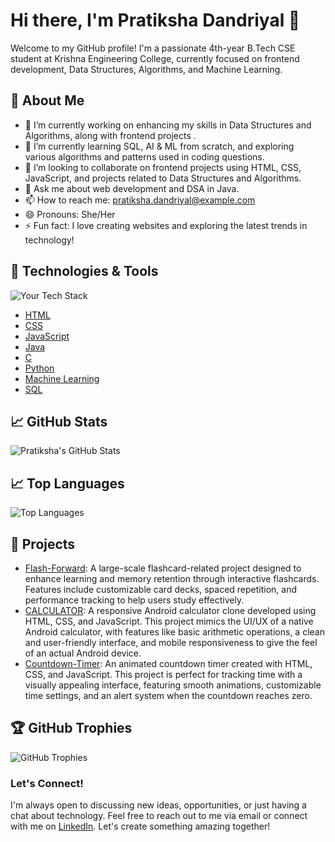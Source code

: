 # Hi there, I'm Pratiksha Dandriyal 👋

Welcome to my GitHub profile! I'm a passionate 4th-year B.Tech CSE student at Krishna Engineering College, currently focused on frontend development, Data Structures, Algorithms, and Machine Learning.

## 🚀 About Me

- 🔭 I’m currently working on enhancing my skills in Data Structures and Algorithms, along with frontend projects .
- 🌱 I’m currently learning SQL, AI & ML from scratch, and exploring various algorithms and patterns used in coding questions.
- 👯 I’m looking to collaborate on frontend projects using HTML, CSS, JavaScript, and projects related to Data Structures and Algorithms.
- 💬 Ask me about web development and DSA in Java.
- 📫 How to reach me: pratiksha.dandriyal@example.com
- 😄 Pronouns: She/Her
- ⚡ Fun fact: I love creating websites and exploring the latest trends in technology!

## 🔧 Technologies & Tools

![Your Tech Stack](https://img.shields.io/badge/Tech-Stack-blue)

- [HTML](https://developer.mozilla.org/en-US/docs/Web/HTML)
- [CSS](https://developer.mozilla.org/en-US/docs/Web/CSS)
- [JavaScript](https://developer.mozilla.org/en-US/docs/Web/JavaScript)
- [Java](https://www.java.com/en/)
- [C](https://en.wikipedia.org/wiki/C_(programming_language))
- [Python](https://www.python.org/)
- [Machine Learning](https://en.wikipedia.org/wiki/Machine_learning)
- [SQL](https://www.mysql.com/)

## 📈 GitHub Stats

![Pratiksha's GitHub Stats](https://github-readme-stats.vercel.app/api?username=pratikshadandriyal&show_icons=true&count_private=true&hide=prs&theme=radical)

## 📈 Top Languages

![Top Languages](https://github-readme-stats.vercel.app/api/top-langs/?username=pratikshadandriyal&layout=compact&theme=radical)

## 🎨 Projects

- [Flash-Forward](https://github.com/pratikshadandriyal/Flash-Forward): A large-scale flashcard-related project designed to enhance learning and memory retention through interactive flashcards. Features include customizable card decks, spaced repetition, and performance tracking to help users study effectively.
- [CALCULATOR](https://github.com/pratikshadandriyal/CALCULATOR): A responsive Android calculator clone developed using HTML, CSS, and JavaScript. This project mimics the UI/UX of a native Android calculator, with features like basic arithmetic operations, a clean and user-friendly interface, and mobile responsiveness to give the feel of an actual Android device.
- [Countdown-Timer](https://github.com/pratikshadandriyal/Countdown-Timer): An animated countdown timer created with HTML, CSS, and JavaScript. This project is perfect for tracking time with a visually appealing interface, featuring smooth animations, customizable time settings, and an alert system when the countdown reaches zero.

## 🏆 GitHub Trophies

![GitHub Trophies](https://github-profile-trophy.vercel.app/?username=pratikshadandriyal)

### Let's Connect!  
I'm always open to discussing new ideas, opportunities, or just having a chat about technology. Feel free to reach out to me via email or connect with me on [LinkedIn](www.linkedin.com/in/pratikshadandriyal). Let's create something amazing together!





